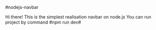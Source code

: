 #nodejs-navbar

Hi there!
This is the simplest realisation navbar on node.js
You can run project by command #npm run dev# 
